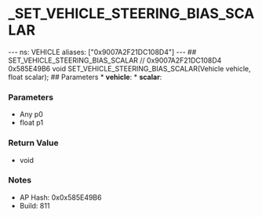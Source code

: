 # _SET_VEHICLE_STEERING_BIAS_SCALAR

--- ns: VEHICLE aliases: ["0x9007A2F21DC108D4"] --- ## SET_VEHICLE_STEERING_BIAS_SCALAR  // 0x9007A2F21DC108D4 0x585E49B6 void SET_VEHICLE_STEERING_BIAS_SCALAR(Vehicle vehicle, float scalar);  ## Parameters * **vehicle**: * **scalar**:

### Parameters
* Any p0
* float p1

### Return Value
* void

### Notes
* AP Hash: 0x0x585E49B6
* Build: 811

